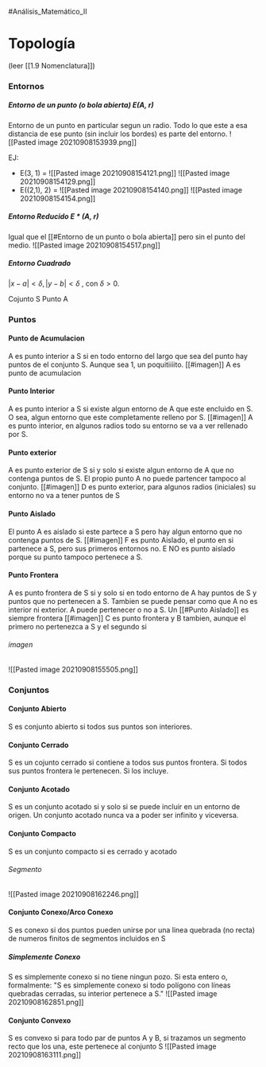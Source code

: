 #Análisis_Matemático_II
# Topología 
(leer [[1.9 Nomenclatura]])
### Entornos
##### Entorno de un punto (o bola abierta) E(A, r)
Entorno de un punto en particular segun un radio. Todo lo que este a esa distancia de ese punto (sin incluir los bordes) es parte del entorno.
![[Pasted image 20210908153939.png]] 

EJ: 
- E(3, 1) = ![[Pasted image 20210908154121.png]]
![[Pasted image 20210908154129.png]]
- E((2,1), 2) = ![[Pasted image 20210908154140.png]]
![[Pasted image 20210908154154.png]]
##### Entorno Reducido E * (A, r)
Igual que el [[#Entorno de un punto o bola abierta]] pero sin el punto del medio. 
![[Pasted image 20210908154517.png]]

##### Entorno Cuadrado
   

$|x-a|<δ, |y-b| <δ$ , con $δ>0.$


Cojunto S
Punto A
### Puntos
#### Punto de Acumulacion
A es punto interior a S si en todo entorno del largo que sea del punto hay puntos de el conjunto S. Aunque sea 1, un poquitiiiito.
[[#imagen]] A es punto de acumulacion

#### Punto Interior
A es punto interior a S si existe algun entorno de A que este encluido en S. O sea, algun entorno que este completamente relleno por S.
[[#imagen]] A es punto interior, en algunos radios todo su entorno se va a ver rellenado por S.

#### Punto exterior
A es punto exterior de S si y solo si existe algun entorno de A que no contenga puntos de S. El propio punto A no puede partencer tampoco al conjunto.
[[#imagen]] D es punto exterior, para algunos radios (iniciales) su entorno no va a tener puntos de S

#### Punto Aislado
El punto A es aislado si este partece a S pero hay algun entorno que no contenga puntos de S.
[[#imagen]] F es punto Aislado, el punto en si partenece a S, pero sus primeros entornos no.  E NO es punto aislado porque su punto tampoco pertenece a S.

#### Punto Frontera 
A es punto frontera de S si y solo si en todo entorno de A hay puntos de S y puntos que no pertenecen a S. Tambien se puede pensar como que A no es interior ni exterior. 
A puede pertenecer o no a S. 
Un [[#Punto Aislado]] es siempre frontera
[[#imagen]] C es punto frontera y B tambien, aunque el primero no pertenezca a S y el segundo si

###### imagen
![[Pasted image 20210908155505.png]]

### Conjuntos
#### Conjunto Abierto
S es conjunto abierto si todos sus puntos son interiores.

#### Conjunto Cerrado
S es un cojunto cerrado si contiene a todos sus puntos frontera. Si todos sus puntos frontera le pertenecen. Si los incluye.

#### Conjunto Acotado
S es un conjunto acotado si y solo si se puede incluir en un entorno de origen. Un conjunto acotado nunca va a poder ser infinito y viceversa.

#### Conjunto Compacto
S es un conjunto compacto si es cerrado y acotado

###### Segmento
![[Pasted image 20210908162246.png]]

#### Conjunto Conexo/Arco Conexo
S es conexo si dos puntos pueden unirse por una linea quebrada (no recta) de numeros finitos de segmentos incluidos en S
##### Simplemente Conexo 
S es simplemente conexo si no tiene ningun pozo. Si esta entero o, formalmente: "S es simplemente conexo si todo polígono con líneas quebradas cerradas, su interior pertenece a S."
![[Pasted image 20210908162851.png]]

#### Conjunto Convexo
S es convexo si para todo par de puntos A y B, si trazamos un segmento recto que los una, este pertenece al conjunto S
![[Pasted image 20210908163111.png]]

